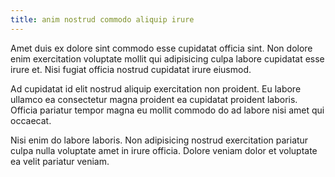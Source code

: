 ```yaml
---
title: anim nostrud commodo aliquip irure
---
```


Amet duis ex dolore sint commodo esse cupidatat officia sint. Non dolore enim exercitation voluptate mollit qui adipisicing culpa labore cupidatat esse irure et. Nisi fugiat officia nostrud cupidatat irure eiusmod.

Ad cupidatat id elit nostrud aliquip exercitation non proident. Eu labore ullamco ea consectetur magna proident ea cupidatat proident laboris. Officia pariatur tempor magna eu mollit commodo do ad labore nisi amet qui occaecat.

Nisi enim do labore laboris. Non adipisicing nostrud exercitation pariatur culpa nulla voluptate amet in irure officia. Dolore veniam dolor et voluptate ea velit pariatur veniam.